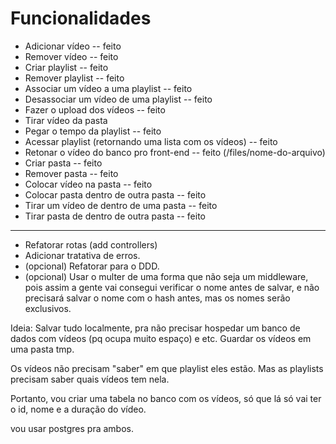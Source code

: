 # Funcionalidades
- Adicionar vídeo -- feito
- Remover vídeo -- feito
- Criar playlist -- feito
- Remover playlist -- feito
- Associar um vídeo a uma playlist -- feito
- Desassociar um vídeo de uma playlist -- feito
- Fazer o upload dos vídeos -- feito
- Tirar vídeo da pasta
- Pegar o tempo da playlist -- feito
- Acessar playlist (retornando uma lista com os vídeos) -- feito
- Retonar o vídeo do banco pro front-end -- feito (/files/nome-do-arquivo)
- Criar pasta -- feito
- Remover pasta -- feito
- Colocar vídeo na pasta -- feito
- Colocar pasta dentro de outra pasta -- feito
- Tirar um vídeo de dentro de uma pasta -- feito
- Tirar pasta de dentro de outra pasta -- feito

----------------------
- Refatorar rotas (add controllers)
- Adicionar tratativa de erros.
- (opcional) Refatorar para o DDD.
- (opcional) Usar o multer de uma forma que não seja um middleware, pois
assim a gente vai consegui verificar o nome antes de salvar, e não precisará
salvar o nome com o hash antes, mas os nomes serão exclusivos.

Ideia:
Salvar tudo localmente, pra não precisar hospedar um banco de dados com vídeos (pq ocupa muito espaço) e etc.
Guardar os vídeos em uma pasta tmp.

Os vídeos não precisam "saber" em que playlist eles estão. Mas as playlists precisam
saber quais vídeos tem nela.

Portanto, vou criar uma tabela no banco com os vídeos, só que lá só vai ter o id, nome
e a duração do vídeo.

vou usar postgres pra ambos.
